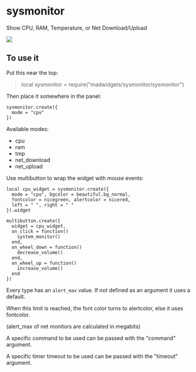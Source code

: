 # sysmonitor

Show CPU, RAM, Temperature, or Net Download/Upload

![](https://i.imgur.com/NJTjgcW.jpg)

## To use it

Put this near the top:
>local sysmonitor = require("madwidgets/sysmonitor/sysmonitor")

Then place it somewhere in the panel:

```
sysmonitor.create({
  mode = "cpu"
})
```

Available modes:

- cpu
- ram
- tmp
- net_download
- net_upload

Use multibutton to wrap the widget with mouse events:

```
local cpu_widget = sysmonitor.create({
  mode = "cpu", bgcolor = beautiful.bg_normal, 
  fontcolor = nicegreen, alertcolor = nicered,
  left = " ", right = " "
}).widget

multibutton.create({
  widget = cpu_widget,
  on_click = function()
    system_monitor()
  end,
  on_wheel_down = function()
    decrease_volume()
  end,
  on_wheel_up = function()
    increase_volume()
  end
})
```

Every type has an `alert_max` value. If not defined as an argument it uses a default.

When this limit is reached, the font color turns to alertcolor, else it uses fontcolor.

(alert_max of net monitors are calculated in megabits)

A specific command to be used can be passed with the "command" argument.

A specific timer timeout to be used can be passed with the "timeout" argument.
